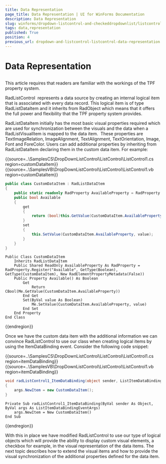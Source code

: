 ```yaml
---
title: Data Representation
page_title: Data Representation | UI for WinForms Documentation
description: Data Representation
slug: winforms/dropdown-listcontrol-and-checkeddropdownlist/listcontrol/data-representation
tags: data,representation
published: True
position: 4
previous_url: dropdown-and-listcontrol-listcontrol-data-representation
---
```


# Data Representation
 
## 

This article requires that readers are familiar with the workings of the TPF property system.

RadListControl  represents a data source by creating an internal logical item that is associated with every data record. This logical item is of type RadListDataItem and it inherits from RadObject which means that it offers the full power and flexibility that the TPF property system provides.

RadListDataItem initially has the most basic visual properties required which are used for synchronization between the visuals and the data when a RadListVisualItem is mapped to the data item.  These properties are TextImageRelation, ImageAlignment, TextAlignment, TextOrientation, Image, Font and ForeColor. Users can add additional properties by inheriting from RadListDataItem declaring them in the custom data item. For example: 

{{source=..\SamplesCS\DropDownListControl\ListControl\ListControl1.cs region=customDataItem}} 
{{source=..\SamplesVB\DropDownListControl\ListControl\ListControl1.vb region=customDataItem}} 

````C#
public class CustomDataItem : RadListDataItem
{
    public static readonly RadProperty AvailableProperty = RadProperty.Register("Available", typeof(bool), typeof(CustomDataItem), new RadElementPropertyMetadata(false));
    public bool Available
    {
        get
        {
            return (bool)this.GetValue(CustomDataItem.AvailableProperty);
        }
        set
        {
            this.SetValue(CustomDataItem.AvailableProperty, value);
        }
    }
}

````
````VB.NET
Public Class CustomDataItem
    Inherits RadListDataItem
    Public Shared ReadOnly AvailableProperty As RadProperty = RadProperty.Register("Available", GetType(Boolean), GetType(CustomDataItem), New RadElementPropertyMetadata(False))
    Public Property Available() As Boolean
        Get
            Return CBool(Me.GetValue(CustomDataItem.AvailableProperty))
        End Get
        Set(ByVal value As Boolean)
            Me.SetValue(CustomDataItem.AvailableProperty, value)
        End Set
    End Property
End Class

````

{{endregion}} 
 
Once we have the custom data item with the additional information we can convince RadListControl to use our class when creating logical items by using the ItemDataBinding event. Consider the following code snippet:  

{{source=..\SamplesCS\DropDownListControl\ListControl\ListControl1.cs region=itemDataBinding}} 
{{source=..\SamplesVB\DropDownListControl\ListControl\ListControl1.vb region=itemDataBinding}} 

````C#
void radListControl1_ItemDataBinding(object sender, ListItemDataBindingEventArgs args)
{
    args.NewItem = new CustomDataItem();
}

````
````VB.NET
Private Sub radListControl1_ItemDataBinding(ByVal sender As Object, ByVal args As ListItemDataBindingEventArgs)
    args.NewItem = New CustomDataItem()
End Sub

````

{{endregion}} 
 
With this in place we have modified RadListControl to use our type of logical objects which will provide the ability to display custom visual elements, a checkbox for example, in the visual representation of the data items. The next topic describes how to extend the visual items and how to provide the visual synchronization of the additional properties defined for the data item.

